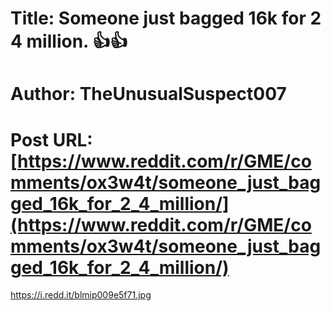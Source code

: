 # Title: Someone just bagged 16k for 2 4 million. 👍👍
# Author: TheUnusualSuspect007
# Post URL: [https://www.reddit.com/r/GME/comments/ox3w4t/someone_just_bagged_16k_for_2_4_million/](https://www.reddit.com/r/GME/comments/ox3w4t/someone_just_bagged_16k_for_2_4_million/)


https://i.redd.it/blmip009e5f71.jpg